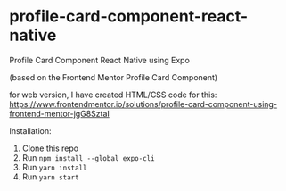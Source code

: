 # profile-card-component-react-native

Profile Card Component React Native using Expo 

(based on the Frontend Mentor Profile Card Component)

for web version, I have created HTML/CSS code for this: https://www.frontendmentor.io/solutions/profile-card-component-using-frontend-mentor-jgG8SztaI

Installation: 
1. Clone this repo
2. Run `npm install --global expo-cli`
3. Run `yarn install`
4. Run `yarn start`

